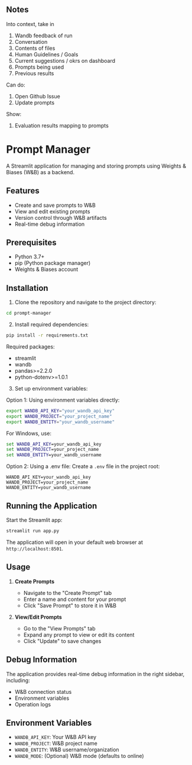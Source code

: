 ## Notes
Into context, take in
1. Wandb feedback of run
2. Conversation
3. Contents of files
4. Human Guidelines / Goals
5. Current suggestions / okrs on dashboard
6. Prompts being used
7. Previous results

Can do:
1. Open Github Issue
2. Update prompts

Show:
1. Evaluation results mapping to prompts

# Prompt Manager

A Streamlit application for managing and storing prompts using Weights & Biases (W&B) as a backend.

## Features

- Create and save prompts to W&B
- View and edit existing prompts
- Version control through W&B artifacts
- Real-time debug information

## Prerequisites

- Python 3.7+
- pip (Python package manager)
- Weights & Biases account

## Installation

1. Clone the repository and navigate to the project directory:
```bash
cd prompt-manager
```

2. Install required dependencies:
```bash
pip install -r requirements.txt
```

Required packages:
- streamlit
- wandb
- pandas>=2.2.0
- python-dotenv>=1.0.1

3. Set up environment variables:

Option 1: Using environment variables directly:
```bash
export WANDB_API_KEY="your_wandb_api_key"
export WANDB_PROJECT="your_project_name"
export WANDB_ENTITY="your_wandb_username"
```

For Windows, use:
```cmd
set WANDB_API_KEY=your_wandb_api_key
set WANDB_PROJECT=your_project_name
set WANDB_ENTITY=your_wandb_username
```

Option 2: Using a .env file:
Create a `.env` file in the project root:
```env
WANDB_API_KEY=your_wandb_api_key
WANDB_PROJECT=your_project_name
WANDB_ENTITY=your_wandb_username
```

## Running the Application

Start the Streamlit app:
```bash
streamlit run app.py
```

The application will open in your default web browser at `http://localhost:8501`.

## Usage

1. **Create Prompts**
   - Navigate to the "Create Prompt" tab
   - Enter a name and content for your prompt
   - Click "Save Prompt" to store it in W&B

2. **View/Edit Prompts**
   - Go to the "View Prompts" tab
   - Expand any prompt to view or edit its content
   - Click "Update" to save changes

## Debug Information

The application provides real-time debug information in the right sidebar, including:
- W&B connection status
- Environment variables
- Operation logs

## Environment Variables

- `WANDB_API_KEY`: Your W&B API key
- `WANDB_PROJECT`: W&B project name
- `WANDB_ENTITY`: W&B username/organization
- `WANDB_MODE`: (Optional) W&B mode (defaults to online)
